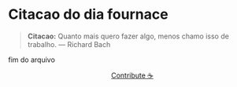 # Citacao do dia fournace

> **Citacao:** Quanto mais quero fazer algo, menos chamo isso de trabalho. — Richard Bach

fim do arquivo

<watermark-footer>
<p align="center">
  <a href="https://github.com/ruisuan/ruisuan/blob/main/contribute.md">Contribute ☕</a>
</p>
</watermark-footer>
